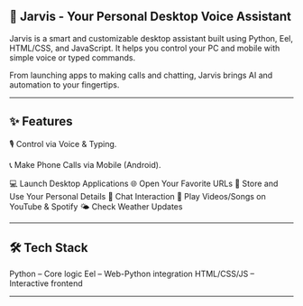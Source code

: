 🤖 Jarvis - Your Personal Desktop Voice Assistant
-----------------------------------------------------
Jarvis is a smart and customizable desktop assistant built using Python, Eel, HTML/CSS, and JavaScript. It helps you control your PC and mobile with simple voice or typed commands.

From launching apps to making calls and chatting, Jarvis brings AI and automation to your fingertips.
________________________________________________________________________________________________________________________________________

✨ Features
----------------
🎙️ Control via Voice & Typing.

📞 Make Phone Calls via Mobile (Android).

💻 Launch Desktop Applications
🌐 Open Your Favorite URLs
🙋 Store and Use Your Personal Details
🤖 Chat Interaction
🎵 Play Videos/Songs on YouTube & Spotify
🌤️ Check Weather Updates
_________________________________________________________________________________________________________________________________________
🛠️ Tech Stack
------------------
Python – Core logic
Eel – Web-Python integration
HTML/CSS/JS – Interactive frontend
__________________________________________________________________________________________________________________________________________
